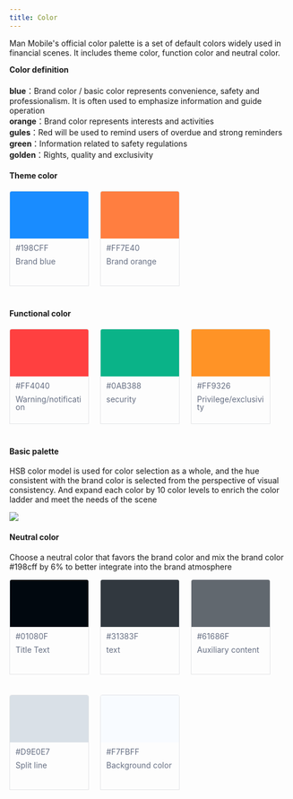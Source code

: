 ```yaml
---
title: Color
---
```


<style>
.color-list{float:left;width:100%;margin-bottom:20px;margin-top: -16px;}
.color-list.inline{float:left;width:auto;margin-bottom:50px}
.color-title{float:left;width:100%;font-size:14px;color:#111A34}
.color-item{float:left;width:140px;min-height:148px;margin-top:16px;margin-right:20px;margin-bottom:20px;padding-bottom:20px;border:solid 1px #E4E5E7;border-radius:4px 4px 0 0;overflow:hidden}
.color-item.no-gap{margin-right:0}
.color-item-box.large{width:140px;height:84px}
.color-item-box.small{width:60px;height:60px;margin-bottom:10px;font-size:12px;font-weight:100;color:#fff;text-align:center;line-height:60px}
.color-item-text{margin:10px 0 0!important;padding:0 10px!important;font-size:14px!important;color:#666F83;line-height:1!important}
.color-item-text span{color:#ccc}
.doc-content-paragraph h4{margin-top:40px}
.color-list-last {margin-bottom: 15px;}
</style>

Man Mobile's official color palette is a set of default colors widely used in financial scenes. It includes theme color, function color and neutral color.

<p style="margin-top: -6px;"></p>

#### Color definition

**blue**：Brand color / basic color represents convenience, safety and professionalism. It is often used to emphasize information and guide operation <br/>
**orange**：Brand color represents interests and activities <br/>
**gules**：Red will be used to remind users of overdue and strong reminders <br/>
**green**：Information related to safety regulations <br/>
**golden**：Rights, quality and exclusivity <br/>

#### Theme color

<div class="color-list">
  <div class="color-item">
    <div class="color-item-box large" style="background:#198CFF"></div>
    <p class="color-item-text">#198CFF</p>
    <p class="color-item-text">Brand blue</p>
  </div>
  <div class="color-item">
    <div class="color-item-box large" style="background:#FF7E40"></div>
    <p class="color-item-text">#FF7E40</p>
    <p class="color-item-text">Brand orange</p>
  </div>
</div>

#### Functional color

<div class="color-list">
  <div class="color-item">
    <div class="color-item-box large" style="background:#FF4040"></div>
    <p class="color-item-text">#FF4040</p>
    <p class="color-item-text">Warning/notification</p>
  </div>
  <div class="color-item">
    <div class="color-item-box large" style="background:#0AB388"></div>
    <p class="color-item-text">#0AB388</p>
    <p class="color-item-text">security</p>
  </div>
  <div class="color-item">
    <div class="color-item-box large" style="background:#FF9326"></div>
    <p class="color-item-text">#FF9326</p>
    <p class="color-item-text">Privilege/exclusivity</p>
  </div>
</div>

#### Basic palette

HSB color model is used for color selection as a whole, and the hue consistent with the brand color is selected from the perspective of visual consistency. And expand each color by 10 color levels to enrich the color ladder and meet the needs of the scene

<div class="doc-cutline-wrapper" style="margin-bottom: 20px;">
  <div class="doc-cutline do">
    <div class="doc-cutline-item">
      <img src="https://pt-starimg.didistatic.com/static/starimg/img/z2y6M85Kl11643257345112.png" style="max-height:410px;">
    </div>
  </div>
</div>

#### Neutral color

Choose a neutral color that favors the brand color and mix the brand color #198cff by 6% to better integrate into the brand atmosphere

<div class="color-list color-list-last">
  <div class="color-item">
    <div class="color-item-box large" style="background:#01080F"></div>
    <p class="color-item-text">#01080F</p>
    <p class="color-item-text">Title Text</p>
  </div>
  <div class="color-item">
    <div class="color-item-box large" style="background:#31383F"></div>
    <p class="color-item-text">#31383F</p>
    <p class="color-item-text">text</p>
  </div>
  <div class="color-item">
    <div class="color-item-box large" style="background:#61686F"></div>
    <p class="color-item-text">#61686F</p>
    <p class="color-item-text">Auxiliary content</p>
  </div>
  <div class="color-item">
    <div class="color-item-box large" style="background:#D9E0E7"></div>
    <p class="color-item-text">#D9E0E7</p>
    <p class="color-item-text">Split line</p>
  </div>
  <div class="color-item">
    <div class="color-item-box large" style="background:#F8FBFF"></div>
    <p class="color-item-text">#F7FBFF</p>
    <p class="color-item-text">Background color</p>
  </div>
</div>
